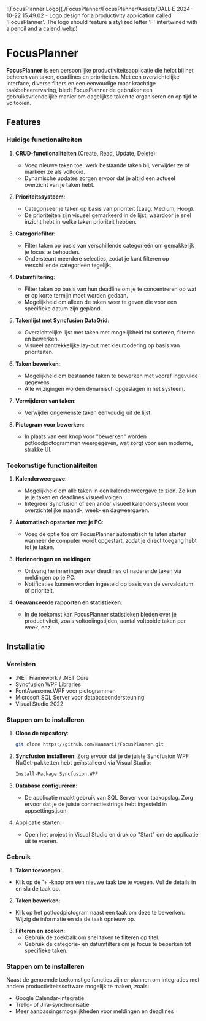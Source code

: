 ![FocusPlanner Logo](./FocusPlanner/FocusPlanner/Assets/DALL·E 2024-10-22 15.49.02 - Logo design for a productivity application called 'FocusPlanner'. The logo should feature a stylized letter 'F' intertwined with a pencil and a calend.webp)


# FocusPlanner

**FocusPlanner** is een persoonlijke productiviteitsapplicatie die helpt bij het beheren van taken, deadlines en prioriteiten. Met een overzichtelijke interface, diverse filters en een eenvoudige maar krachtige taakbeheerervaring, biedt FocusPlanner de gebruiker een gebruiksvriendelijke manier om dagelijkse taken te organiseren en op tijd te voltooien.

## Features

### Huidige functionaliteiten

1. **CRUD-functionaliteiten** (Create, Read, Update, Delete):
   - Voeg nieuwe taken toe, werk bestaande taken bij, verwijder ze of markeer ze als voltooid.
   - Dynamische updates zorgen ervoor dat je altijd een actueel overzicht van je taken hebt.
   
2. **Prioriteitssysteem**:
   - Categoriseer je taken op basis van prioriteit (Laag, Medium, Hoog).
   - De prioriteiten zijn visueel gemarkeerd in de lijst, waardoor je snel inzicht hebt in welke taken prioriteit hebben.

3. **Categoriefilter**:
   - Filter taken op basis van verschillende categorieën om gemakkelijk je focus te behouden.
   - Ondersteunt meerdere selecties, zodat je kunt filteren op verschillende categorieën tegelijk.

4. **Datumfiltering**:
   - Filter taken op basis van hun deadline om je te concentreren op wat er op korte termijn moet worden gedaan.
   - Mogelijkheid om alleen de taken weer te geven die voor een specifieke datum zijn gepland.

5. **Takenlijst met Syncfusion DataGrid**:
   - Overzichtelijke lijst met taken met mogelijkheid tot sorteren, filteren en bewerken.
   - Visueel aantrekkelijke lay-out met kleurcodering op basis van prioriteiten.

6. **Taken bewerken**:
   - Mogelijkheid om bestaande taken te bewerken met vooraf ingevulde gegevens.
   - Alle wijzigingen worden dynamisch opgeslagen in het systeem.

7. **Verwijderen van taken**:
   - Verwijder ongewenste taken eenvoudig uit de lijst.

8. **Pictogram voor bewerken**:
   - In plaats van een knop voor "bewerken" worden potloodpictogrammen weergegeven, wat zorgt voor een moderne, strakke UI.

### Toekomstige functionaliteiten

1. **Kalenderweergave**:
   - Mogelijkheid om alle taken in een kalenderweergave te zien. Zo kun je je taken en deadlines visueel volgen.
   - Integreer Syncfusion of een ander visueel kalendersysteem voor overzichtelijke maand-, week- en dagweergaven.

2. **Automatisch opstarten met je PC**:
   - Voeg de optie toe om FocusPlanner automatisch te laten starten wanneer de computer wordt opgestart, zodat je direct toegang hebt tot je taken.

3. **Herinneringen en meldingen**:
   - Ontvang herinneringen over deadlines of naderende taken via meldingen op je PC.
   - Notificaties kunnen worden ingesteld op basis van de vervaldatum of prioriteit.

4. **Geavanceerde rapporten en statistieken**:
   - In de toekomst kan FocusPlanner statistieken bieden over je productiviteit, zoals voltooiingstijden, aantal voltooide taken per week, enz.

## Installatie

### Vereisten

- .NET Framework / .NET Core
- Syncfusion WPF Libraries
- FontAwesome.WPF voor pictogrammen
- Microsoft SQL Server voor databaseondersteuning
- Visual Studio 2022

### Stappen om te installeren

1. **Clone de repository**:
   ```bash
   git clone https://github.com/Naamari1/FocusPlanner.git

2. **Syncfusion installeren**:
   Zorg ervoor dat je de juiste Syncfusion WPF NuGet-pakketten hebt geïnstalleerd via Visual Studio:
   ```bash
   Install-Package Syncfusion.WPF

3. **Database configureren**:
   - De applicatie maakt gebruik van SQL Server voor taakopslag. Zorg ervoor dat je de juiste connectiestrings hebt ingesteld in appsettings.json.
    
4. Applicatie starten:
   - Open het project in Visual Studio en druk op "Start" om de applicatie uit te voeren.

### Gebruik

1. **Taken toevoegen**:
  - Klik op de '+'-knop om een nieuwe taak toe te voegen. Vul de details in en sla de taak op.

2. **Taken bewerken**:
  - Klik op het potloodpictogram naast een taak om deze te bewerken. Wijzig de informatie en sla de taak opnieuw op.

3. **Filteren en zoeken**:
   - Gebruik de zoekbalk om snel taken te filteren op titel.
   - Gebruik de categorie- en datumfilters om je focus te beperken tot specifieke taken.
    

### Stappen om te installeren

Naast de genoemde toekomstige functies zijn er plannen om integraties met andere productiviteitssoftware mogelijk te maken, zoals:
   - Google Calendar-integratie
   - Trello- of Jira-synchronisatie
   - Meer aanpassingsmogelijkheden voor meldingen en deadlines

